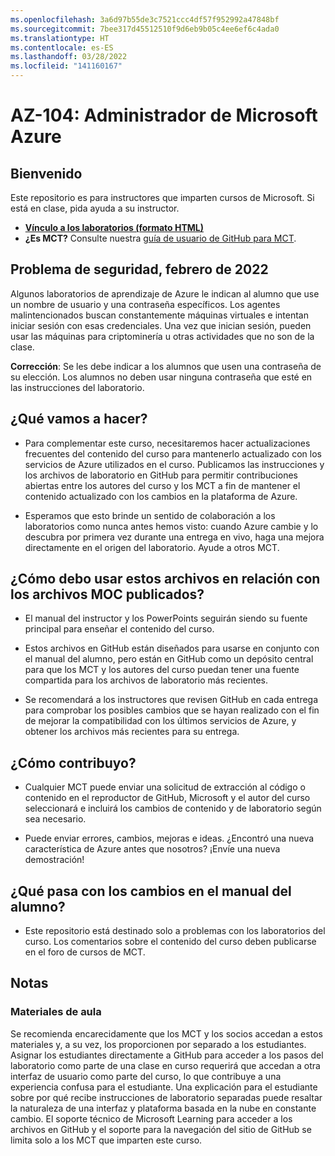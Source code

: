 ```yaml
---
ms.openlocfilehash: 3a6d97b55de3c7521ccc4df57f952992a47848bf
ms.sourcegitcommit: 7bee317d45512510f9d6eb9b05c4ee6ef6c4ada0
ms.translationtype: HT
ms.contentlocale: es-ES
ms.lasthandoff: 03/28/2022
ms.locfileid: "141160167"
---
```

# <a name="az-104-microsoft-azure-administrator"></a>AZ-104: Administrador de Microsoft Azure

## <a name="welcome"></a>Bienvenido

Este repositorio es para instructores que imparten cursos de Microsoft. Si está en clase, pida ayuda a su instructor. 

- **[Vínculo a los laboratorios (formato HTML)](https://microsoftlearning.github.io/AZ-104-MicrosoftAzureAdministrator/)**
- **¿Es MCT?** Consulte nuestra [guía de usuario de GitHub para MCT](https://microsoftlearning.github.io/MCT-User-Guide/).

## <a name="security-issue---february-2022"></a>Problema de seguridad, febrero de 2022

Algunos laboratorios de aprendizaje de Azure le indican al alumno que use un nombre de usuario y una contraseña específicos. Los agentes malintencionados buscan constantemente máquinas virtuales e intentan iniciar sesión con esas credenciales.
Una vez que inician sesión, pueden usar las máquinas para criptominería u otras actividades que no son de la clase.

**Corrección**: Se les debe indicar a los alumnos que usen una contraseña de su elección. Los alumnos no deben usar ninguna contraseña que esté en las instrucciones del laboratorio. 

## <a name="what-are-we-doing"></a>¿Qué vamos a hacer?

- Para complementar este curso, necesitaremos hacer actualizaciones frecuentes del contenido del curso para mantenerlo actualizado con los servicios de Azure utilizados en el curso.  Publicamos las instrucciones y los archivos de laboratorio en GitHub para permitir contribuciones abiertas entre los autores del curso y los MCT a fin de mantener el contenido actualizado con los cambios en la plataforma de Azure.

- Esperamos que esto brinde un sentido de colaboración a los laboratorios como nunca antes hemos visto: cuando Azure cambie y lo descubra por primera vez durante una entrega en vivo, haga una mejora directamente en el origen del laboratorio.  Ayude a otros MCT.

## <a name="how-should-i-use-these-files-relative-to-the-released-moc-files"></a>¿Cómo debo usar estos archivos en relación con los archivos MOC publicados?

- El manual del instructor y los PowerPoints seguirán siendo su fuente principal para enseñar el contenido del curso.

- Estos archivos en GitHub están diseñados para usarse en conjunto con el manual del alumno, pero están en GitHub como un depósito central para que los MCT y los autores del curso puedan tener una fuente compartida para los archivos de laboratorio más recientes.

- Se recomendará a los instructores que revisen GitHub en cada entrega para comprobar los posibles cambios que se hayan realizado con el fin de mejorar la compatibilidad con los últimos servicios de Azure, y obtener los archivos más recientes para su entrega.

## <a name="how-do-i-contribute"></a>¿Cómo contribuyo?

- Cualquier MCT puede enviar una solicitud de extracción al código o contenido en el reproductor de GitHub, Microsoft y el autor del curso seleccionará e incluirá los cambios de contenido y de laboratorio según sea necesario.

- Puede enviar errores, cambios, mejoras e ideas.  ¿Encontró una nueva característica de Azure antes que nosotros?  ¡Envíe una nueva demostración!

## <a name="what-about-changes-to-the-student-handbook"></a>¿Qué pasa con los cambios en el manual del alumno?

- Este repositorio está destinado solo a problemas con los laboratorios del curso. Los comentarios sobre el contenido del curso deben publicarse en el foro de cursos de MCT. 

## <a name="notes"></a>Notas

### <a name="classroom-materials"></a>Materiales de aula

Se recomienda encarecidamente que los MCT y los socios accedan a estos materiales y, a su vez, los proporcionen por separado a los estudiantes.  Asignar los estudiantes directamente a GitHub para acceder a los pasos del laboratorio como parte de una clase en curso requerirá que accedan a otra interfaz de usuario como parte del curso, lo que contribuye a una experiencia confusa para el estudiante. Una explicación para el estudiante sobre por qué recibe instrucciones de laboratorio separadas puede resaltar la naturaleza de una interfaz y plataforma basada en la nube en constante cambio. El soporte técnico de Microsoft Learning para acceder a los archivos en GitHub y el soporte para la navegación del sitio de GitHub se limita solo a los MCT que imparten este curso.

